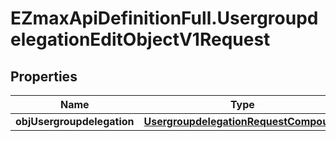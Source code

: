 # EZmaxApiDefinitionFull.UsergroupdelegationEditObjectV1Request

## Properties

Name | Type | Description | Notes
------------ | ------------- | ------------- | -------------
**objUsergroupdelegation** | [**UsergroupdelegationRequestCompound**](UsergroupdelegationRequestCompound.md) |  | 


